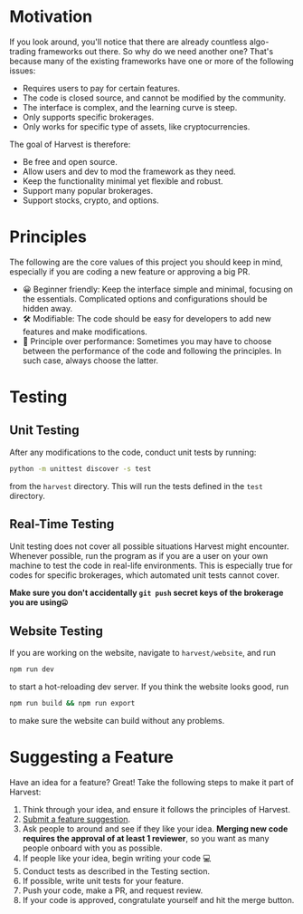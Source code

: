# Motivation
If you look around, you'll notice that there are already countless algo-trading frameworks out there. So why do we need another one? That's because many of the existing frameworks have one or more of the following issues:
- Requires users to pay for certain features.
- The code is closed source, and cannot be modified by the community.
- The interface is complex, and the learning curve is steep.
- Only supports specific brokerages.
- Only works for specific type of assets, like cryptocurrencies. 

The goal of Harvest is therefore:
- Be free and open source.
- Allow users and dev to mod the framework as they need. 
- Keep the functionality minimal yet flexible and robust. 
- Support many popular brokerages.
- Support stocks, crypto, and options.

# Principles
The following are the core values of this project you should keep in mind, especially if you are coding a new feature or approving a big PR. 

- 😀 Beginner friendly: Keep the interface simple and minimal, focusing on the essentials. Complicated options and configurations should be hidden away. 
- 🛠️ Modifiable: The code should be easy for developers to add new features and make modifications. 
- 📜 Principle over performance: Sometimes you may have to choose between the performance of the code and following the principles. In such case, always choose the latter. 


# Testing
## Unit Testing
After any modifications to the code, conduct unit tests by running:
```bash
python -m unittest discover -s test
```
from the `harvest` directory. This will run the tests defined in the `test` directory.

## Real-Time Testing
Unit testing does not cover all possible situations Harvest might encounter. Whenever possible, run the program as if you are a user on your own machine to test the code in real-life environments. This is especially true for codes for specific brokerages, which automated unit tests cannot cover.   

**Make sure you don't accidentally `git push` secret keys of the brokerage you are using🤐**

## Website Testing
If you are working on the website, navigate to `harvest/website`, and run 
```bash
npm run dev
``` 
to start a hot-reloading dev server. If you think the website looks good, run 
```bash
npm run build && npm run export
``` 
to make sure the website can build without any problems. 

# Suggesting a Feature
Have an idea for a feature? Great! Take the following steps to make it part of Harvest:
1. Think through your idea, and ensure it follows the principles of Harvest.
2. [Submit a feature suggestion](https://github.com/tfukaza/harvest/issues/new?assignees=&labels=enhancement%2C+question&template=feature-request.md&title=%5B%F0%9F%92%A1Feature+Request%5D).
3. Ask people to around and see if they like your idea. **Merging new code requires the approval of at least 1 reviewer**, so you want as many people onboard with you as possible.
4. If people like your idea, begin writing your code 💻
5. Conduct tests as described in the Testing section.
6. If possible, write unit tests for your feature. 
7. Push your code, make a PR, and request review.
8. If your code is approved, congratulate yourself and hit the merge button.


